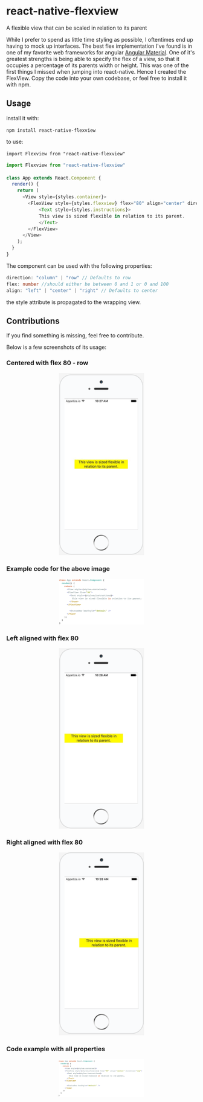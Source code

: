 # react-native-flexview
A flexible view that can be scaled in relation to its parent

While I prefer to spend as little time styling as possible, I oftentimes end up having to mock up 
interfaces. The best flex implementation I've found is in one of my favorite web frameworks for angular 
[Angular Material](https://material.angularjs.org/latest/). One of it's greatest strengths is being able
to specify the flex of a view, so that it occupies a percentage of its parents width or height. 
This was one of the first things I missed when jumping into react-native. Hence I created the 
FlexView. Copy the code into your own codebase, or feel free to install it with npm.


## Usage

install it with:

``npm install react-native-flexview``

to use:

``import Flexview from "react-native-flexview"``


```javascript
import Flexview from "react-native-flexview"

class App extends React.Component {
  render() {
    return (
      <View style={styles.container}>
        <FlexView style={styles.flexview} flex="80" align="center" direction="row">
            <Text style={styles.instructions}>
            This view is sized flexible in relation to its parent.
            </Text>
        </FlexView>
      </View>
    );
  }
}
```

The component can be used with the following properties:

```typescript
direction: "column" | "row" // Defaults to row
flex: number //should either be between 0 and 1 or 0 and 100
align: "left" | "center" | "right" // Defaults to center
```

the style attribute is propagated to the wrapping view. 

## Contributions
If you find something is missing, feel free to contribute.

Below is a few screenshots of its usage:


### Centered with flex 80 - row
<div align="center">
        <img width="45%" src="./documentation/images/ScreenShot1.png" alt="flex 80, row, center" title="flex 80, row, center"</img>
</div>

### Example code for the above image
<div align="center">
        <img width="45%" src="./documentation/images/ScreenShot2.png" alt="Properties for flex 80" title="Properties for flex 80"</img>
</div>


### Left aligned with flex 80
<div align="center">
        <img width="45%" src="./documentation/images/ScreenShot3.png" alt="flex 80, row, left" title="flex 80, row, left"</img>
</div>


### Right aligned with flex 80
<div align="center">
        <img width="45%" src="./documentation/images/ScreenShot4.png" alt="flex 80, row, right" title="flex 80, row, right"</img>
</div>


### Code example with all properties
<div align="center">
        <img width="45%" src="./documentation/images/ScreenShot5.png" alt="All properties on code" title="All properties on code"</img>
</div>

